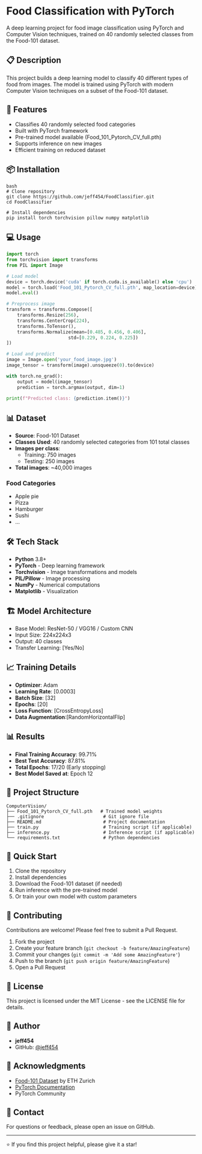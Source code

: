 # Food Classification with PyTorch

A deep learning project for food image classification using PyTorch and Computer Vision techniques, trained on 40 randomly selected classes from the Food-101 dataset.

## 📋 Description

This project builds a deep learning model to classify 40 different types of food from images. The model is trained using PyTorch with modern Computer Vision techniques on a subset of the Food-101 dataset.

## 🚀 Features

- Classifies 40 randomly selected food categories
- Built with PyTorch framework
- Pre-trained model available (Food_101_Pytorch_CV_full.pth)
- Supports inference on new images
- Efficient training on reduced dataset

## 📦 Installation
```
bash
# Clone repository
git clone https://github.com/jeff454/FoodClassifier.git
cd FoodClassifier

# Install dependencies
pip install torch torchvision pillow numpy matplotlib
```

## 💻 Usage
```python
import torch
from torchvision import transforms
from PIL import Image

# Load model
device = torch.device('cuda' if torch.cuda.is_available() else 'cpu')
model = torch.load('Food_101_Pytorch_CV_full.pth', map_location=device)
model.eval()

# Preprocess image
transform = transforms.Compose([
    transforms.Resize(256),
    transforms.CenterCrop(224),
    transforms.ToTensor(),
    transforms.Normalize(mean=[0.485, 0.456, 0.406], 
                       std=[0.229, 0.224, 0.225])
])

# Load and predict
image = Image.open('your_food_image.jpg')
image_tensor = transform(image).unsqueeze(0).to(device)

with torch.no_grad():
    output = model(image_tensor)
    prediction = torch.argmax(output, dim=1)
    
print(f"Predicted class: {prediction.item()}")
```

## 📊 Dataset

- **Source**: Food-101 Dataset
- **Classes Used**: 40 randomly selected categories from 101 total classes
- **Images per class**: 
  - Training: 750 images
  - Testing: 250 images
- **Total images**: ~40,000 images

### Food Categories
- Apple pie
- Pizza
- Hamburger
- Sushi
- ...

## 🛠️ Tech Stack

- **Python** 3.8+
- **PyTorch** - Deep learning framework
- **Torchvision** - Image transformations and models
- **PIL/Pillow** - Image processing
- **NumPy** - Numerical computations
- **Matplotlib** - Visualization

## 🏗️ Model Architecture

- Base Model: ResNet-50 / VGG16 / Custom CNN
- Input Size: 224x224x3
- Output: 40 classes
- Transfer Learning: [Yes/No]

## 📈 Training Details

- **Optimizer**: Adam 
- **Learning Rate**: [0.0003]
- **Batch Size**: [32]
- **Epochs**: [20]
- **Loss Function**: [CrossEntropyLoss]
- **Data Augmentation**:[RandomHorizontalFlip]

## 📊 Results

- **Final Training Accuracy**: 99.71%
- **Best Test Accuracy**: 87.81%
- **Total Epochs**: 17/20 (Early stopping)
- **Best Model Saved at**: Epoch 12



## 📁 Project Structure
```
ComputerVision/
├── Food_101_Pytorch_CV_full.pth   # Trained model weights
├── .gitignore                      # Git ignore file
├── README.md                       # Project documentation
├── train.py                        # Training script (if applicable)
├── inference.py                    # Inference script (if applicable)
└── requirements.txt                # Python dependencies
```

## 🚦 Quick Start

1. Clone the repository
2. Install dependencies
3. Download the Food-101 dataset (if needed)
4. Run inference with the pre-trained model
5. Or train your own model with custom parameters

## 🤝 Contributing

Contributions are welcome! Please feel free to submit a Pull Request.

1. Fork the project
2. Create your feature branch (`git checkout -b feature/AmazingFeature`)
3. Commit your changes (`git commit -m 'Add some AmazingFeature'`)
4. Push to the branch (`git push origin feature/AmazingFeature`)
5. Open a Pull Request

## 📝 License

This project is licensed under the MIT License - see the LICENSE file for details.

## 👤 Author

- **jeff454**
- GitHub: [@jeff454](https://github.com/jeff454)

## 🙏 Acknowledgments

- [Food-101 Dataset](https://data.vision.ee.ethz.ch/cvl/datasets_extra/food-101/) by ETH Zurich
- [PyTorch Documentation](https://pytorch.org/docs/)
- PyTorch Community

## 📧 Contact

For questions or feedback, please open an issue on GitHub.

---

⭐ If you find this project helpful, please give it a star!
